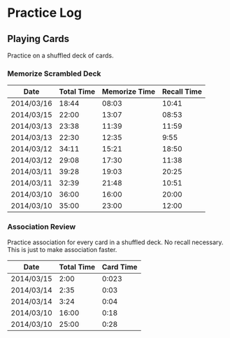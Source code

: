 # Practice Log

## Playing Cards

Practice on a shuffled deck of cards.

### Memorize Scrambled Deck

| Date       | Total Time | Memorize Time | Recall Time |
| ---------- | ---------- | ------------- | ----------- |
| 2014/03/16 | 18:44      | 08:03         | 10:41       |
| 2014/03/15 | 22:00      | 13:07         | 08:53       |
| 2014/03/13 | 23:38      | 11:39         | 11:59       |
| 2014/03/13 | 22:30      | 12:35         | 9:55        |
| 2014/03/12 | 34:11      | 15:21         | 18:50       |
| 2014/03/12 | 29:08      | 17:30         | 11:38       |
| 2014/03/11 | 39:28      | 19:03         | 20:25       |
| 2014/03/11 | 32:39      | 21:48         | 10:51       |
| 2014/03/10 | 36:00      | 16:00         | 20:00       |
| 2014/03/10 | 35:00      | 23:00         | 12:00       |

### Association Review

Practice association for every card in a shuffled deck. No recall necessary.
This is just to make association faster.

| Date       | Total Time | Card Time  |
| ---------- | ---------- | ---------- |
| 2014/03/15 | 2:00       | 0:023      |
| 2014/03/14 | 2:35       | 0:03       |
| 2014/03/14 | 3:24       | 0:04       |
| 2014/03/10 | 16:00      | 0:18       |
| 2014/03/10 | 25:00      | 0:28       |
